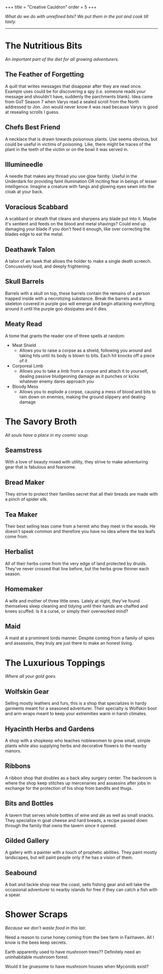 +++
title = "Creative Cauldron"
order = 5
+++

*What do we do with unrefined bits? We put them in the pot and cook till tasty.*

---

# The Nutritious Bits
*An important part of the diet for all growing adventurers.*

## The Feather of Forgetting
A quill that writes messages that disappear after they are read once. Example uses could be for discovering a spy (i.e. someone reads your message and shouldn't have, suddenly the parchments blank). Idea came from GoT Season 7 when Varys read a sealed scroll from the North addressed to Jon. Jon would never know it was read because Varys is good at resealing scrolls I guess.

## Chefs Best Friend
A necklace that is drawn towards poisonous plants. Use seems obvious, but could be useful in victims of poisoning. Like, there might be traces of the plant in the teeth of the victim or on the bowl it was served in.

## Illumineedle
A needle that makes any thread you use glow faintly. Useful in the Underdark for providing faint illumination OR inciting fear in beings of lesser intelligence. Imagine a creature with fangs and glowing eyes sewn into the cloak at your back.

## Voracious Scabbard
A scabbard or sheath that cleans and sharpens any blade put into it. Maybe it's sentient and feeds on the blood and metal shavings? Could end up damaging your blade if you don't feed it enough, like over correcting the blades edge to eat the metal.

## Deathawk Talon
A talon of an hawk that allows the holder to make a single death screech. Concussively loud, and deeply frightening.

## Skull Barrels

Barrels with a skull on top, these barrels contain the remains of a person trapped inside with a necrotizing substance. Break the barrels and a skeleton covered in purple goo will emerge and begin attacking everything around it until the purple goo dissipates and it dies.

## Meaty Read

A tome that grants the reader one of three spells at random:
- Meat Shield
	- Allows you to raise a corpse as a shield, following you around and taking hits until its body is blown to bits. Each hit knocks off a piece of it
- Corporeal Limb
	- Allows you to take a limb from a corpse and attach it to yourself, dealing passive bludgeoning damage as it punches or kicks whatever enemy dares approach you
- Bloody Mess
	- Allows you to explode a corpse, causing a mess of blood and bits to rain down on enemies, making the ground slippery and dealing damage

# The Savory Broth
*All souls have a place in my cosmic soup.*

## Seamstress
With a love of beauty mixed with utility, they strive to make adventuring gear that is fabulous and fearsome.
## Bread Maker
They strive to protect their families secret that all their breads are made with a pinch of spider silk.
## Tea Maker
Their best selling teas come from a hermit who they meet in the woods. He doesn't speak common and therefore you have no idea where the tea leafs come from.
## Herbalist
All of their herbs come from the very edge of land protected by druids. They've never crossed that line before, but the herbs grow thinner each season.
## Homemaker
A wife and mother of three little ones. Lately at night, they've found themselves sleep cleaning and tidying until their hands are chaffed and knees scuffed. Is it a curse, or simply their overworked mind?
## Maid
A maid at a prominent lords manner. Despite coming from a family of spies and assassins, they truly are just there to make an honest living.

# The Luxurious Toppings
*Where all your gold goes.*

## Wolfskin Gear
Selling mostly leathers and furs, this is a shop that specializes in hardy garments meant for a seasoned adventurer. Their specialty is Wolfskin boot and arm wraps meant to keep your extremities warm in harsh climates.

## Hyacinth Herbs and Gardens
A shop with a shopkeep who teaches noblewomen to grow small, simple plants while also supplying herbs and decorative flowers to the nearby manors.

## Ribbons
A ribbon shop that doubles as a back alley surgery center. The backroom is where the shop keep stitches up mercenaries and assassins after jobs in exchange for the protection of his shop from bandits and thugs.

## Bits and Bottles
A tavern that serves whole bottles of wine and ale as well as small snacks. They specialize in goat cheese and hard breads, a recipe passed down through the family that owns the tavern since it opened.

## Gilded Gallery
A gallery with a painter with a touch of prophetic abilities. They paint mostly landscapes, but will paint people only if he has a vision of them.

## Seabound
A bait and tackle shop near the coast, sells fishing gear and will take the occasional adventurer to nearby islands for free if they can catch a fish with a spear.

# Shower Scraps
*Because we don't waste food in this lair.*

Need a reason to curse honey coming from the bee farm in Fairhaven. All I know is the bees keep secrets.

Earth apparently used to have mushroom trees?? Definitely need an uninhabitable mushroom forest.

Would it be gruesome to have mushroom houses when Myconids exist?